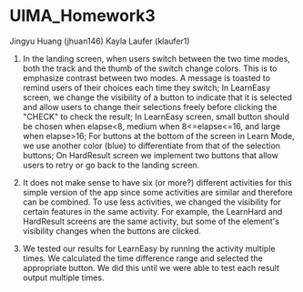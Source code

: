 # UIMA_Homework3

Jingyu Huang (jhuan146)
Kayla Laufer (klaufer1)

1. In the landing screen, when users switch between the two time modes, both the track and the
   thumb of the switch change colors. This is to emphasize contrast between two modes. A message
   is toasted to remind users of their choices each time they switch;
   In LearnEasy screen, we change the visibility of a button to indicate that it is selected and
   allow users to change their selections freely before clicking the "CHECK" to check the result;
   In LearnEasy screen, small button should be chosen when elapse<8, medium when 8<=elapse<=16, and
   large when elapse>16;
   For buttons at the bottom of the screen in Learn Mode, we use another color (blue) to 
   differentiate from that of the selection buttons;
   On HardResult screen we implement two buttons that allow users to retry or go back to the
   landing screen.

2. It does not make sense to have six (or more?) different activities for this simple version of 
   the app since some activities are similar and therefore can be combined. To use less activities,
   we changed the visibility for certain features in the same activity. For example, the LearnHard
   and HardResult screens are the same activity, but some of the element's visibility changes when
   the buttons are clicked.

3. We tested our results for LearnEasy by running the activity multiple times. We calculated the time
   difference range and selected the appropriate button. We did this until we were able to test each
   result output multiple times.